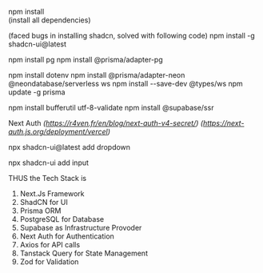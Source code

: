 npm install  
(install all dependencies)

(faced bugs in installing shadcn, solved with following code)
npm install -g shadcn-ui@latest

npm install pg
npm install @prisma/adapter-pg

npm install dotenv
npm install @prisma/adapter-neon @neondatabase/serverless ws
npm install --save-dev @types/ws
npm update -g prisma

npm install bufferutil utf-8-validate
npm install @supabase/ssr

Next Auth
_(https://r4ven.fr/en/blog/next-auth-v4-secret/)_
_(https://next-auth.js.org/deployment/vercel)_

npx shadcn-ui@latest add dropdown

npx shadcn-ui add input

THUS the Tech Stack is

1. Next.Js Framework
2. ShadCN for UI
3. Prisma ORM
4. PostgreSQL for Database
5. Supabase as Infrastructure Provoder
6. Next Auth for Authentication
7. Axios for API calls
8. Tanstack Query for State Management
9. Zod for Validation
